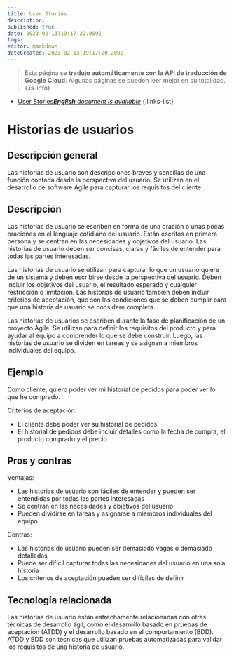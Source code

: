 ```yaml
---
title: User Stories
description: 
published: true
date: 2023-02-13T19:17:22.059Z
tags: 
editor: markdown
dateCreated: 2023-02-13T19:17:20.208Z
---
```


> Esta página se **tradujo automáticamente con la API de traducción de Google Cloud**.
Algunas páginas se pueden leer mejor en su totalidad.{.is-info}



- [User Stories***English** document is available*](/en/Knowledge-base/Dictionary/user-stories)
{.links-list}


# Historias de usuarios

## Descripción general
Las historias de usuario son descripciones breves y sencillas de una función contada desde la perspectiva del usuario. Se utilizan en el desarrollo de software Agile para capturar los requisitos del cliente.

## Descripción
Las historias de usuario se escriben en forma de una oración o unas pocas oraciones en el lenguaje cotidiano del usuario. Están escritos en primera persona y se centran en las necesidades y objetivos del usuario. Las historias de usuario deben ser concisas, claras y fáciles de entender para todas las partes interesadas.

Las historias de usuario se utilizan para capturar lo que un usuario quiere de un sistema y deben escribirse desde la perspectiva del usuario. Deben incluir los objetivos del usuario, el resultado esperado y cualquier restricción o limitación. Las historias de usuario también deben incluir criterios de aceptación, que son las condiciones que se deben cumplir para que una historia de usuario se considere completa.

Las historias de usuarios se escriben durante la fase de planificación de un proyecto Agile. Se utilizan para definir los requisitos del producto y para ayudar al equipo a comprender lo que se debe construir. Luego, las historias de usuario se dividen en tareas y se asignan a miembros individuales del equipo.

## Ejemplo
Como cliente, quiero poder ver mi historial de pedidos para poder ver lo que he comprado.

Criterios de aceptación:
- El cliente debe poder ver su historial de pedidos.
- El historial de pedidos debe incluir detalles como la fecha de compra, el producto comprado y el precio

## Pros y contras
Ventajas:
- Las historias de usuario son fáciles de entender y pueden ser entendidas por todas las partes interesadas
- Se centran en las necesidades y objetivos del usuario
- Pueden dividirse en tareas y asignarse a miembros individuales del equipo

Contras:
- Las historias de usuario pueden ser demasiado vagas o demasiado detalladas
- Puede ser difícil capturar todas las necesidades del usuario en una sola historia
- Los criterios de aceptación pueden ser difíciles de definir

## Tecnología relacionada
Las historias de usuario están estrechamente relacionadas con otras técnicas de desarrollo ágil, como el desarrollo basado en pruebas de aceptación (ATDD) y el desarrollo basado en el comportamiento (BDD). ATDD y BDD son técnicas que utilizan pruebas automatizadas para validar los requisitos de una historia de usuario.